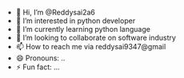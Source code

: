 - 👋 Hi, I’m @Reddysai2a6
- 👀 I’m interested in python developer 
- 🌱 I’m currently learning python language 
- 💞️ I’m looking to collaborate on software industry 
- 📫 How to reach me via reddysai9347@gmail 
- 😄 Pronouns: ..
- ⚡ Fun fact: ...

<!---
Reddysai2a6/Reddysai2a6 is a ✨ special ✨ repository because its `README.md` (this file) appears on your GitHub profile.
You can click the Preview link to take a look at your changes.
--->
